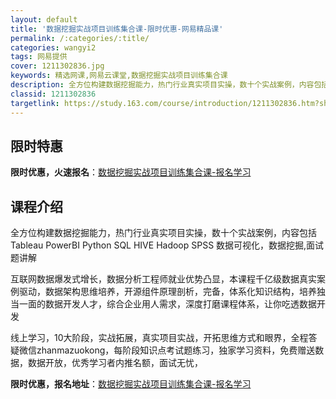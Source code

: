 ```yaml
---
layout: default
title: '数据挖掘实战项目训练集合课-限时优惠-网易精品课'
permalink: /:categories/:title/
categories: wangyi2
tags: 网易提供
cover: 1211302836.jpg
keywords: 精选网课,网易云课堂,数据挖掘实战项目训练集合课
description: 全方位构建数据挖掘能力，热门行业真实项目实操，数十个实战案例，内容包括TableauPowerBIPythonSQLHI
classid: 1211302836
targetlink: https://study.163.com/course/introduction/1211302836.htm?share=1&shareId=1025206652&utm_campaign=share&utm_medium=iphoneShare&utm_source=&utm_u=1025206652
---
```


## 限时特惠

**限时优惠，火速报名**：[数据挖掘实战项目训练集合课-报名学习](https://study.163.com/course/introduction/1211302836.htm?share=1&shareId=1025206652&utm_campaign=share&utm_medium=iphoneShare&utm_source=&utm_u=1025206652)

## 课程介绍

全方位构建数据挖掘能力，热门行业真实项目实操，数十个实战案例，内容包括 Tableau PowerBI Python SQL HIVE Hadoop  SPSS   数据可视化，数据挖掘,面试题讲解



互联网数据爆发式增长，数据分析工程师就业优势凸显，本课程千亿级数据真实案例驱动，数据架构思维培养，开源组件原理剖析，完备，体系化知识结构，培养独当一面的数据开发人才，综合企业用人需求，深度打磨课程体系，让你吃透数据开发



线上学习，10大阶段，实战拓展，真实项目实战，开拓思维方式和眼界，全程答疑微信zhanmazuokong，每阶段知识点考试题练习，独家学习资料，免费赠送数据，数据开放，优秀学习者内推名额，面试无忧，

**限时优惠，报名地址**：[数据挖掘实战项目训练集合课-报名学习](https://study.163.com/course/introduction/1211302836.htm?share=1&shareId=1025206652&utm_campaign=share&utm_medium=iphoneShare&utm_source=&utm_u=1025206652)

